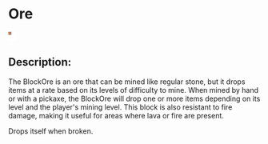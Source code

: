
# Ore
![ore.png](../../images/ore.png) 

## Description:
The BlockOre is an ore that can be mined like regular stone, but it drops items at a rate based on its levels of difficulty to mine. When mined by hand or with a pickaxe, the BlockOre will drop one or more items depending on its level and the player's mining level. This block is also resistant to fire damage, making it useful for areas where lava or fire are present.

Drops itself when broken.
